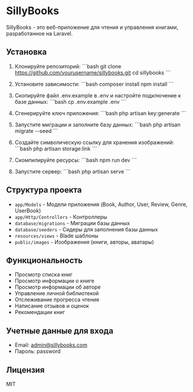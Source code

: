 # SillyBooks

SillyBooks - это веб-приложение для чтения и управления книгами, разработанное на Laravel.

## Установка

1. Клонируйте репозиторий:
\`\`\`bash
git clone https://github.com/yourusername/sillybooks.git
cd sillybooks
\`\`\`

2. Установите зависимости:
\`\`\`bash
composer install
npm install
\`\`\`

3. Скопируйте файл .env.example в .env и настройте подключение к базе данных:
\`\`\`bash
cp .env.example .env
\`\`\`

4. Сгенерируйте ключ приложения:
\`\`\`bash
php artisan key:generate
\`\`\`

5. Запустите миграции и заполните базу данных:
\`\`\`bash
php artisan migrate --seed
\`\`\`

6. Создайте символическую ссылку для хранения изображений:
\`\`\`bash
php artisan storage:link
\`\`\`

7. Скомпилируйте ресурсы:
\`\`\`bash
npm run dev
\`\`\`

8. Запустите сервер:
\`\`\`bash
php artisan serve
\`\`\`

## Структура проекта

- `app/Models` - Модели приложения (Book, Author, User, Review, Genre, UserBook)
- `app/Http/Controllers` - Контроллеры
- `database/migrations` - Миграции базы данных
- `database/seeders` - Сидеры для заполнения базы данных
- `resources/views` - Blade шаблоны
- `public/images` - Изображения (книги, авторы, аватары)

## Функциональность

- Просмотр списка книг
- Просмотр информации о книге
- Просмотр информации об авторе
- Управление личной библиотекой
- Отслеживание прогресса чтения
- Написание отзывов и оценок
- Рекомендации книг

## Учетные данные для входа

- Email: admin@sillybooks.com
- Пароль: password

## Лицензия

MIT
